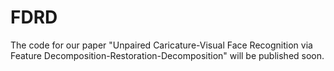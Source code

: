 # FDRD
The code for our paper "Unpaired Caricature-Visual Face Recognition via Feature Decomposition-Restoration-Decomposition" will be published soon.
